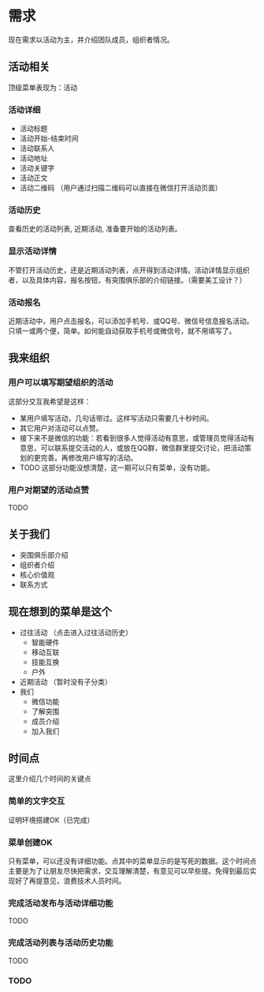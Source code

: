 # 需求
现在需求以活动为主，并介绍团队成员，组织者情况。

## 活动相关
顶级菜单表现为：活动

### 活动详细
* 活动标题
* 活动开始-结束时间
* 活动联系人
* 活动地址
* 活动关键字
* 活动正文
* 活动二维码 （用户通过扫描二维码可以直接在微信打开活动页面）

### 活动历史
查看历史的活动列表, 近期活动, 准备要开始的活动列表。

### 显示活动详情
不管打开活动历史，还是近期活动列表，点开得到活动详情。活动详情显示组织者，以及具体内容，报名按钮，有突围俱乐部的介绍链接。（需要美工设计？）

### 活动报名
近期活动中，用户点击报名，可以添加手机号、或QQ号、微信号信息报名活动。只填一或两个便，简单。如何能自动获取手机号或微信号，就不用填写了。

## 我来组织

### 用户可以填写期望组织的活动
这部分交互我希望是这样：

* 某用户填写活动，几句话带过。这样写活动只需要几十秒时间。
* 其它用户对活动可以点赞。
* 接下来不是微信的功能：若看到很多人觉得活动有意思，或管理员觉得活动有意思，可以联系提交活动的人，或放在QQ群，微信群里提交讨论，把活动策划的更完善。再修改用户填写的活动。
* TODO 这部分功能没想清楚，这一期可以只有菜单，没有功能。

### 用户对期望的活动点赞
TODO

## 关于我们

* 突围俱乐部介绍
* 组织者介绍
* 核心价值观
* 联系方式

## 现在想到的菜单是这个

* 过往活动 （点击进入过往活动历史）
  * 智能硬件
  * 移动互联
  * 技能互换
  * 户外
* 近期活动 （暂时没有子分类）
* 我们
  * 微信功能
  * 了解突围
  * 成员介绍
  * 加入我们


## 时间点
这里介绍几个时间的关键点

### 简单的文字交互
证明环境搭建OK（已完成）

### 菜单创建OK
只有菜单，可以还没有详细功能。点其中的菜单显示的是写死的数据。这个时间点主要是为了让朋友尽快把需求，交互理解清楚，有意见可以早些提。免得到最后实现好了再提意见，浪费技术人员时间。

### 完成活动发布与活动详细功能
TODO

### 完成活动列表与活动历史功能
TODO

### TODO

